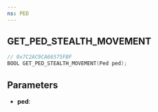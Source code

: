 ```yaml
---
ns: PED
---
```

## GET_PED_STEALTH_MOVEMENT

```c
// 0x7C2AC9CA66575FBF
BOOL GET_PED_STEALTH_MOVEMENT(Ped ped);
```

## Parameters
* **ped**:
